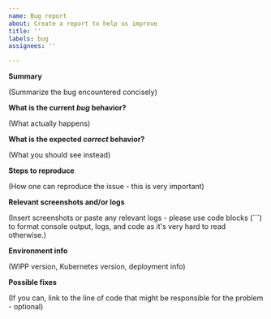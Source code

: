 ```yaml
---
name: Bug report
about: Create a report to help us improve
title: ''
labels: bug
assignees: ''

---
```


**Summary**

(Summarize the bug encountered concisely)

**What is the current *bug* behavior?**

(What actually happens)

**What is the expected *correct* behavior?**

(What you should see instead)

**Steps to reproduce**

(How one can reproduce the issue - this is very important)

**Relevant screenshots and/or logs**

(Insert screenshots or paste any relevant logs - please use code blocks (```) to format console output,
logs, and code as it's very hard to read otherwise.)

**Environment info**

(WIPP version, Kubernetes version, deployment info)

**Possible fixes**

(If you can, link to the line of code that might be responsible for the problem - optional)
